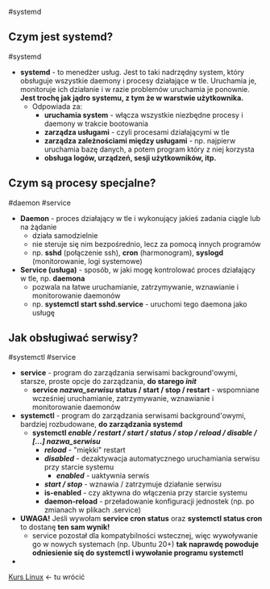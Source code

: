 #systemd 

## Czym jest systemd?
#systemd
- **systemd** - to menedżer usług. Jest to taki nadrzędny system, który obsługuje wszystkie daemony i procesy działające w tle. Uruchamia je, monitoruje ich działanie i w razie problemów uruchamia je ponownie. **Jest trochę jak jądro systemu, z tym że w warstwie użytkownika.**
	- Odpowiada za: 
		- **uruchamia system** - włącza wszystkie niezbędne procesy i daemony w trakcie bootowania
		- **zarządza usługami** - czyli procesami działającymi w tle
		- **zarządza zależnościami między usługami** - np. najpierw uruchamia bazę danych, a potem program który z niej korzysta
		- **obsługa logów, urządzeń, sesji użytkowników, itp.**
## Czym są procesy specjalne?
#daemon #service
- **Daemon** - proces działający w tle i wykonujący jakieś zadania ciągle lub na żądanie
	- działa samodzielnie
	- nie steruje się nim bezpośrednio, lecz za pomocą innych programów
	- np. **sshd** (połączenie ssh), **cron** (harmonogram), **syslogd** (monitorowanie, logi systemowe)
- **Service (usługa)** - sposób, w jaki mogę kontrolować proces działający w tle, np. **daemona**
	- pozwala na łatwe uruchamianie, zatrzymywanie, wznawianie i monitorowanie daemonów
	- np. **systemctl start sshd.service** - uruchomi tego daemona jako usługę

## Jak obsługiwać serwisy?
#systemctl #service
- **service** - program do zarządzania serwisami background'owymi, starsze, proste opcje do zarządzania, **do starego *init***
	- **service *nazwa_serwisu* status / start / stop / restart** - wspomniane wcześniej uruchamianie, zatrzymywanie, wznawianie i monitorowanie daemonów
- **systemctl** - program do zarządzania serwisami background'owymi, bardziej rozbudowane, **do zarządzania systemd**
	- **systemctl *enable / restart / start / status / stop / reload / disable / \[...]* *nazwa_serwisu***
		- ***reload*** - "miękki" restart
		- ***disabled*** - dezaktywacja automatycznego uruchamiania serwisu przy starcie systemu
			- ***enabled*** - uaktywnia serwis
		- ***start / stop*** - wznawia / zatrzymuje działanie serwisu
		- **is-enabled** - czy aktywna do włączenia przy starcie systemu
		- **daemon-reload** - przeładowanie konfiguracji jednostek (np. po zmianach w plikach .service)
- **UWAGA!** Jeśli wywołam **service cron status** oraz **systemctl status cron** to dostanę **ten sam wynik!**
	- service pozostał dla kompatybilności wstecznej, więc wywoływanie go w nowych systemach (np. Ubuntu 20+) **tak naprawdę powoduje odniesienie się do systemctl i wywołanie programu systemctl**
- 





[Kurs Linux](https://www.youtube.com/watch?v=MtACSbVxmig&list=PLpUS2q-4L9xx9P1SzadLKXGEY30yhVqYu&index=5) <- tu wrócić